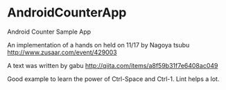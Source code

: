 AndroidCounterApp
=================

Android Counter Sample App

An implementation of a hands on held on 11/17 by Nagoya tsubu
http://www.zusaar.com/event/429003

A text was written by gabu
http://qiita.com/items/a8f59b31f7e6408ac049

Good example to learn the power of Ctrl-Space and Ctrl-1.
Lint helps a lot.
